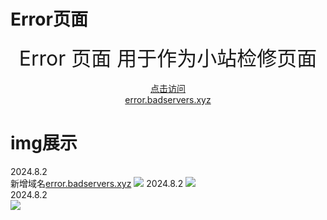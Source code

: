 <h1>Error页面</h1>
<div align="center">
<font size="6">
Error 页面
用于作为小站检修页面
</font>
<br>
<br>
<a href="https://skimrme.github.io/error.badservers/">点击访问</a><br>
<a href="https://error.badservers.xyz/">error.badservers.xyz</a><br>
</div>
<h1>img展示</h1>
<div>
2024.8.2<br>
新增域名<a href="https://error.badservers.xyz/">error.badservers.xyz</a>
<img src="https://github.com/user-attachments/assets/2c629933-f7b1-4bd0-90e0-b65ce7292f6a)">
2024.8.2
<img src="https://github.com/user-attachments/assets/1c7cd14c-21bb-4771-bf4f-4adb679ef55e">
 <br>
2024.8.2
 <br>
<img src="https://github.com/user-attachments/assets/1b05bdff-fbec-4adc-b267-f9035b393976">
</div>
